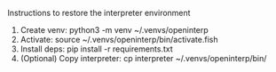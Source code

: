 Instructions to restore the interpreter environment
1. Create venv: python3 -m venv ~/.venvs/openinterp
2. Activate: source ~/.venvs/openinterp/bin/activate.fish
3. Install deps: pip install -r requirements.txt
4. (Optional) Copy interpreter: cp interpreter ~/.venvs/openinterp/bin/
